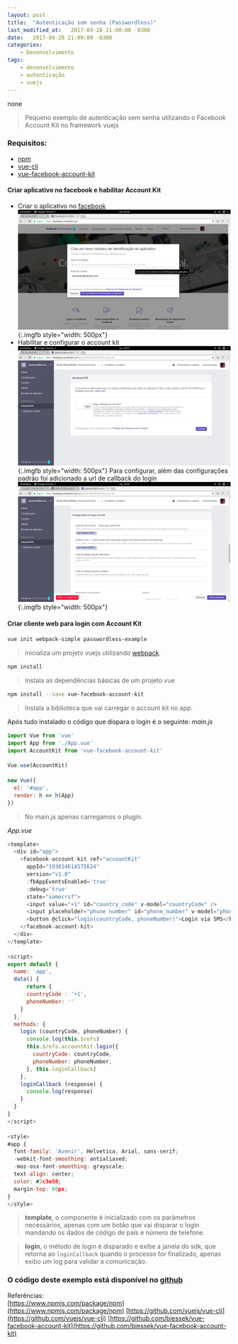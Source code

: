 ```yaml
---
layout: post
title:  "Autenticação sem senha (Passwordless)"
last_modified_at:   2017-09-28 21:00:00 -0300
date:   2017-09-28 21:00:00 -0300
categories: 
    - Desenvolvimento    
tags: 
    - desenvolvimento 
    - autenticação
    - vuejs
---
```

none
> Pequeno exemplo de autenticação sem senha utilizando o Facebook Account Kit no framework vuejs

### Requisitos:    
-   [npm](https://www.npmjs.com/package/npm)
-   [vue-cli](https://github.com/vuejs/vue-cli)
-   [vue-facebook-account-kit](https://github.com/biessek/vue-facebook-account-kit)

#### Criar aplicativo no facebook e habilitar Account Kit
- Criar o aplicativo no [facebook](developers.facebook.com)  
![criar o aplicativo no facebook](assets/images/passwordlessex/create-fb-app.png)  
{:.imgfb style="width: 500px"}
- Habilitar e configurar o account kit  
![configurar account kit](assets/images/passwordlessex/configure-account-kit.png)
{:.imgfb style="width: 500px"}
Para configurar, além das configurações padrão foi adicionado a url de callback do login  
![callback account kit](assets/images/passwordlessex/configure-callback.png)
{:.imgfb style="width: 500px"}

#### Criar cliente web para login com Account Kit
```bash
vue init webpack-simple passwordless-example
```
> inicializa um projeto vuejs utilizando [webpack](https://webpack.github.io/).

```bash
npm install
```
> Instala as dependências básicas de um projeto vue
```bash
npm install --save vue-facebook-account-kit
```
> Instala a biblioteca que vai carregar o account kit no app.

Após tudo instalado o código que dispara o login é o seguinte:
*main.js*
```javascript
import Vue from 'vue'
import App from './App.vue'
import AccountKit from 'vue-facebook-account-kit'

Vue.use(AccountKit)

new Vue({
  el: '#app',
  render: h => h(App)
})
```
> No main.js apenas carregamos o plugin.

*App.vue*
```javascript
<template>
  <div id="app">
    <facebook-account-kit ref="accountKit"
      appId="193014614575624"
      version="v1.0"
      :fbAppEventsEnabled='true'
      :debug='true'
      state="somecrsf">
      <input value="+1" id="country_code" v-model="countryCode" />
      <input placeholder="phone number" id="phone_number" v-model="phoneNumber"/>
      <button @click="login(countryCode, phoneNumber)">Login via SMS</button>
    </facebook-account-kit>
  </div>
</template>

<script>
export default {
  name: 'app',
  data() {
      return {
      countryCode : '+1',
      phoneNumber: ''    
    }
  },
  methods: {
    login (countryCode, phoneNumber) {
      console.log(this.$refs)
      this.$refs.accountKit.login({
        countryCode: countryCode, 
        phoneNumber: phoneNumber,
      }, this.loginCallback)
    },
    loginCallback (response) {
      console.log(response)
    }
  }
}
</script>

<style>
#app {
  font-family: 'Avenir', Helvetica, Arial, sans-serif;
  -webkit-font-smoothing: antialiased;
  -moz-osx-font-smoothing: grayscale;
  text-align: center;
  color: #2c3e50;
  margin-top: 60px;
}
</style>
```
> **template**, o componente é inicializado com os parâmetros necessários, apenas com um botão que vai disparar o login mandando os dados de código de país e número de telefone.

> **login**, o método de login é disparado e exibe a janela do sdk, que retorna ao `loginCallback` quando o processo for finalizado, apenas exibo um log para validar a comunicação.

### O código deste exemplo está disponível no [github]()

Referências:   
[https://www.npmjs.com/package/npm](https://www.npmjs.com/package/npm)
[https://github.com/vuejs/vue-cli](https://github.com/vuejs/vue-cli)
[https://github.com/biessek/vue-facebook-account-kit](https://github.com/biessek/vue-facebook-account-kit)